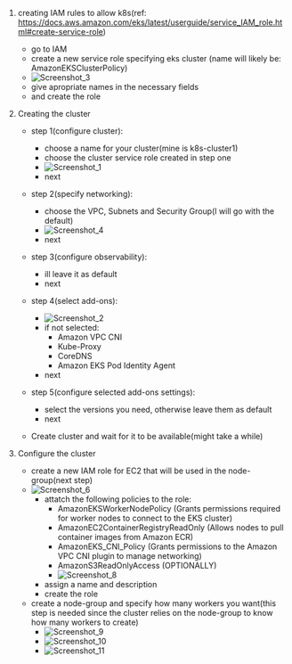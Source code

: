1. creating IAM rules to allow k8s(ref: https://docs.aws.amazon.com/eks/latest/userguide/service_IAM_role.html#create-service-role)
   - go to IAM
   - create a new service role specifying eks cluster (name will likely be: AmazonEKSClusterPolicy)
   - ![Screenshot_3](https://github.com/user-attachments/assets/7ce4342f-4904-4522-84ee-e0ffa68d122e)
   - give apropriate names in the necessary fields
   - and create the role
 
2. Creating the cluster
   - step 1(configure cluster):
     - choose a name for your cluster(mine is k8s-cluster1)
     - choose the cluster service role created in step one
     - ![Screenshot_1](https://github.com/user-attachments/assets/bda1aaf5-74a7-430d-9251-6de498f39ee9)
     - next
       
   - step 2(specify networking):
     - choose the VPC, Subnets and Security Group(I will go with the default)
     - ![Screenshot_4](https://github.com/user-attachments/assets/5150589b-b283-4dde-a296-c02b5eeb8fba)
     - next
       
   - step 3(configure observability):
     - ill leave it as default
     - next
       
   - step 4(select add-ons):
     - ![Screenshot_2](https://github.com/user-attachments/assets/29abe831-1a67-43d8-b3d3-793d02a8e527)
     - if not selected:
       - Amazon VPC CNI
       - Kube-Proxy
       - CoreDNS
       - Amazon EKS Pod Identity Agent
     - next  
    
    - step 5(configure selected add-ons settings):
      - select the versions you need, otherwise leave them as default
      - next
    
    - Create cluster and wait for it to be available(might take a while)

3. Configure the cluster
   - create a new IAM role for EC2 that will be used in the node-group(next step)
   - ![Screenshot_6](https://github.com/user-attachments/assets/614ec455-149d-434e-8df1-89a8bd369156)
     - attatch the following policies to the role:
       - AmazonEKSWorkerNodePolicy (Grants permissions required for worker nodes to connect to the EKS cluster)
       - AmazonEC2ContainerRegistryReadOnly (Allows nodes to pull container images from Amazon ECR)
       - AmazonEKS_CNI_Policy (Grants permissions to the Amazon VPC CNI plugin to manage networking)
       - AmazonS3ReadOnlyAccess (OPTIONALLY)
       - ![Screenshot_8](https://github.com/user-attachments/assets/88b8e67a-af43-46c9-a0a0-577331007b51)
     - assign a name and description
     - create the role
   - create a node-group and specify how many workers you want(this step is needed since the cluster relies on the node-group to know how many workers to create)
      - ![Screenshot_9](https://github.com/user-attachments/assets/d467d0b7-792a-4e46-9f52-3a6a24071775)
      - ![Screenshot_10](https://github.com/user-attachments/assets/1d3be86b-574e-45b4-9223-dd4c906de998)
      - ![Screenshot_11](https://github.com/user-attachments/assets/133f440e-3224-4e67-9c16-b01a5f645edc)
